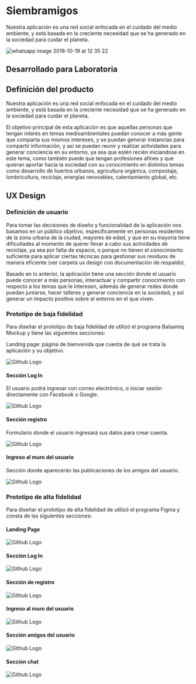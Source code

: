 # Siembramigos

Nuestra aplicación es una red social enfocada en el cuidado del medio ambiente, y está basada en la creciente necesidad que se ha generado en la sociedad para cuidar el planeta.

![whatsapp image 2018-10-19 at 12 35 22](https://user-images.githubusercontent.com/39339093/47228424-9059dc80-d39b-11e8-81fa-e6793e72d147.jpeg)

## Desarrollado para Laboratoria


## Definición del producto

Nuestra aplicación es una red social enfocada en el cuidado del medio ambiente, y está basada en la creciente necesidad que se ha generado en la sociedad para cuidar el planeta.

El objetivo principal de esta aplicación es que aquellas personas que tengan interés en temas medioambientales puedan conocer a más gente que comparta sus mismos intereses, y se puedan generar instancias para compartir información, y así se puedan reunir y realizar actividades para generar conciencia en su entorno, ya sea que estén recién iniciandose en este tema, como también puede que tengan profesiones afines y que quieran aportar hacia la sociedad con su conocimiento en distintos temas como desarrollo de huertos urbanos, agricultura orgánica, compostaje, lombricultura, reciclaje, energías renovables, calentamiento global, etc.



## UX Design

### Definición de usuario
Para tomar las decisiones de diseño y funcionalidad de la aplicación nos basamos en un público objetivo, específicamente en personas residentes de la zona urbana de la ciudad, mayores de edad, y que en su mayoría tiene dificultades al momento de querer llevar a cabo sus actividades de reciclaje, ya sea por falta de espacio, o porque no tienen el conocimiento suficiente para aplicar ciertas técnicas para gestionar sus residuos de manera eficiente (ver carpeta ux design con documentación de respaldo). 

Basado en lo anterior, la aplicación tiene una sección donde el usuario puede conocer a más personas, interactuar y compartir conocimiento con respecto a los temas que le interesen, además de generar redes donde puedan juntarse, hacer talleres y generar conciencia en la sociedad, y así generar un impacto positivo sobre el entorno en el que viven.



### Prototipo de baja fidelidad

Para diseñar el prototipo de baja fidelidad de utilizó el programa Balsamiq Mockup y tiene las siguientes secciones:


Landing page: página de bienvenida que cuenta de qué se trata la aplicación y su objetivo.

![Github Logo](src/ux-design/prototipo_baja/landing-page.png)


#### Sección Log In
El usuario podrá ingresar con correo electrónico, o iniciar sesión directamente con Facebook o Google.

![Github Logo](src/ux-design/prototipo_baja/login.png)


#### Sección registro
Formulario donde el usuario ingresará sus datos para crear cuenta.

![Github Logo](src/ux-design/prototipo_baja/registro.png)

#### Ingreso al muro del usuario
Sección donde aparecerán las publicaciones de los amigos del usuario.

![Github Logo](src/ux-design/prototipo_baja/comunidad.png)



### Prototipo de alta fidelidad

Para diseñar el prototipo de alta fidelidad de utilizó el programa Figma y consta de las siguientes secciones:

#### Landing Page

![Github Logo](src/ux-design/prototipo_alta/landing-page.png)

#### Sección Log In

![Github Logo](src/ux-design/prototipo_alta/login.png)


#### Sección de registro

![Github Logo](src/ux-design/prototipo_alta/register.png)


#### Ingreso al muro del usuario

![Github Logo](src/ux-design/prototipo_alta/comunidad-1.png)


#### Sección amigos del usuario

![Github Logo](src/ux-design/prototipo_alta/users.png)


#### Sección chat

![Github Logo](src/ux-design/prototipo_alta/mensajes.png)

